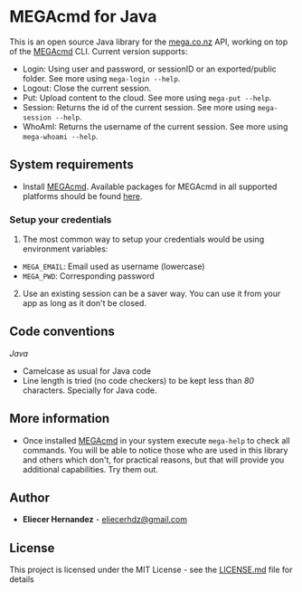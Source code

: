 MEGAcmd for Java
================
This is an open source Java library for the [mega.co.nz][mega] API, working on top of the [MEGAcmd][megacmd] CLI. 
Current version supports:
* Login: Using user and password, or sessionID or an exported/public folder. See more using 
`mega-login --help`.
* Logout: Close the current session.
* Put: Upload content to the cloud. See more using `mega-put --help`.
* Session: Returns the id of the current session. See more using `mega-session --help`.
* WhoAmI: Returns the username of the current session. See more using `mega-whoami --help`.

## System requirements
* Install [MEGAcmd][megacmd]. Available packages for MEGAcmd in all supported 
platforms should be found [here][megacmd-install].

### Setup your credentials
1. The most common way to setup your credentials would be using environment variables:
* `MEGA_EMAIL`: Email used as username (lowercase)
* `MEGA_PWD`: Corresponding password

2. Use an existing session can be a saver way. You can use it from your app as long 
as it don't be closed.

## Code conventions

*Java*
* Camelcase as usual for Java code
* Line length is tried (no code checkers) to be kept less than *80* characters. Specially for Java code.


## More information
* Once installed [MEGAcmd][megacmd] in your system execute `mega-help` to check all commands.
You will be able to notice those who are used in this library and others which don't, for practical
reasons, but that will provide you additional capabilities. Try them out.

## Author

* **Eliecer Hernandez** - [eliecerhdz@gmail.com](mailto:eliecerhdz@gmail.com)

## License

This project is licensed under the MIT License - see the [LICENSE.md](LICENSE.md) file for details

[mega]: https://mega.co.nz
[megacmd]: https://github.com/meganz/MEGAcmd
[megacmd-install]: https://mega.nz/cmd